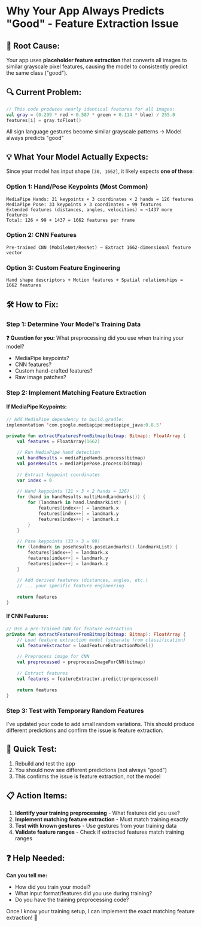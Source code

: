# Why Your App Always Predicts "Good" - Feature Extraction Issue

## 🚨 **Root Cause:**
Your app uses **placeholder feature extraction** that converts all images to similar grayscale pixel features, causing the model to consistently predict the same class ("good").

## 🔍 **Current Problem:**
```kotlin
// This code produces nearly identical features for all images:
val gray = (0.299 * red + 0.587 * green + 0.114 * blue) / 255.0
features[i] = gray.toFloat()
```

All sign language gestures become similar grayscale patterns → Model always predicts "good"

## 💡 **What Your Model Actually Expects:**
Since your model has input shape `[30, 1662]`, it likely expects **one of these**:

### **Option 1: Hand/Pose Keypoints (Most Common)**
```
MediaPipe Hands: 21 keypoints × 3 coordinates × 2 hands = 126 features
MediaPipe Pose: 33 keypoints × 3 coordinates = 99 features  
Extended features (distances, angles, velocities) = ~1437 more features
Total: 126 + 99 + 1437 = 1662 features per frame
```

### **Option 2: CNN Features**
```
Pre-trained CNN (MobileNet/ResNet) → Extract 1662-dimensional feature vector
```

### **Option 3: Custom Feature Engineering**
```
Hand shape descriptors + Motion features + Spatial relationships = 1662 features
```

## 🛠️ **How to Fix:**

### **Step 1: Determine Your Model's Training Data**
**❓ Question for you:** What preprocessing did you use when training your model?
- MediaPipe keypoints?
- CNN features?
- Custom hand-crafted features?
- Raw image patches?

### **Step 2: Implement Matching Feature Extraction**

#### **If MediaPipe Keypoints:**
```kotlin
// Add MediaPipe dependency to build.gradle:
implementation 'com.google.mediapipe:mediapipe_java:0.8.5'

private fun extractFeaturesFromBitmap(bitmap: Bitmap): FloatArray {
    val features = FloatArray(1662)
    
    // Run MediaPipe hand detection
    val handResults = mediaPipeHands.process(bitmap)
    val poseResults = mediaPipePose.process(bitmap)
    
    // Extract keypoint coordinates
    var index = 0
    
    // Hand keypoints (21 × 3 × 2 hands = 126)
    for (hand in handResults.multiHandLandmarks()) {
        for (landmark in hand.landmarkList) {
            features[index++] = landmark.x
            features[index++] = landmark.y
            features[index++] = landmark.z
        }
    }
    
    // Pose keypoints (33 × 3 = 99)
    for (landmark in poseResults.poseLandmarks().landmarkList) {
        features[index++] = landmark.x
        features[index++] = landmark.y
        features[index++] = landmark.z
    }
    
    // Add derived features (distances, angles, etc.)
    // ... your specific feature engineering
    
    return features
}
```

#### **If CNN Features:**
```kotlin
// Use a pre-trained CNN for feature extraction
private fun extractFeaturesFromBitmap(bitmap: Bitmap): FloatArray {
    // Load feature extraction model (separate from classification)
    val featureExtractor = loadFeatureExtractionModel()
    
    // Preprocess image for CNN
    val preprocessed = preprocessImageForCNN(bitmap)
    
    // Extract features
    val features = featureExtractor.predict(preprocessed)
    
    return features
}
```

### **Step 3: Test with Temporary Random Features**
I've updated your code to add small random variations. This should produce different predictions and confirm the issue is feature extraction.

## 🧪 **Quick Test:**
1. Rebuild and test the app
2. You should now see different predictions (not always "good")
3. This confirms the issue is feature extraction, not the model

## 📋 **Action Items:**

1. **Identify your training preprocessing** - What features did you use?
2. **Implement matching feature extraction** - Must match training exactly
3. **Test with known gestures** - Use gestures from your training data
4. **Validate feature ranges** - Check if extracted features match training ranges

## ❓ **Help Needed:**
**Can you tell me:**
- How did you train your model?
- What input format/features did you use during training?
- Do you have the training preprocessing code?

Once I know your training setup, I can implement the exact matching feature extraction! 🚀
